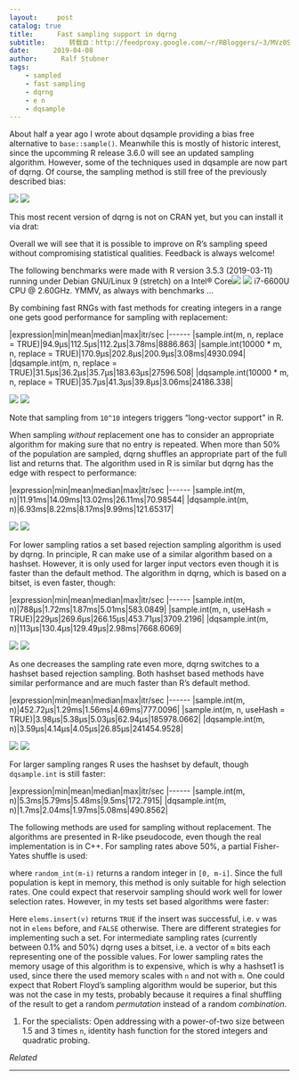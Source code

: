 ```yaml
---
layout:     post
catalog: true
title:      Fast sampling support in dqrng
subtitle:      转载自：http://feedproxy.google.com/~r/RBloggers/~3/MVz0SC0NDbA/
date:      2019-04-08
author:      Ralf Stubner
tags:
    - sampled
    - fast sampling
    - dqrng
    - e n
    - dqsample
---
```






About half a year ago I wrote about dqsample providing a bias free alternative to `base::sample()`. Meanwhile this is mostly of historic interest, since the upcomming R release 3.6.0 will see an updated sampling algorithm. However, some of the techniques used in dqsample are now part of dqrng. Of course, the sampling method is still free of the previously described bias:

![](https://i2.wp.com/blog.daqana.com/wp-content/uploads/2019/04/unbiased-1-1.png?w=450&ssl=1)
![](https://i2.wp.com/blog.daqana.com/wp-content/uploads/2019/04/unbiased-1-1.png?w=450&ssl=1)


This most recent version of dqrng is not on CRAN yet, but you can install it via drat:

Overall we will see that it is possible to improve on R’s sampling speed without compromising statistical qualities. Feedback is always welcome!

The following benchmarks were made with R version 3.5.3 (2019-03-11) running under Debian GNU/Linux 9 (stretch) on a Intel® Core![](https://i2.wp.com/s.w.org/images/core/emoji/11.2.0/72x72/2122.png?w=456&ssl=1)
![](https://i2.wp.com/s.w.org/images/core/emoji/11.2.0/72x72/2122.png?w=456&ssl=1)
 i7-6600U CPU @ 2.60GHz. YMMV, as always with benchmarks …

By combining fast RNGs with fast methods for creating integers in a range one gets good performance for sampling with replacement:

|expression|min|mean|median|max|itr/sec
|------
|sample.int(m, n, replace = TRUE)|94.9µs|112.5µs|112.2µs|3.78ms|8886.863|
|sample.int(10000 * m, n, replace = TRUE)|170.9µs|202.8µs|200.9µs|3.08ms|4930.094|
|dqsample.int(m, n, replace = TRUE)|31.5µs|36.2µs|35.7µs|183.63µs|27596.508|
|dqsample.int(10000 * m, n, replace = TRUE)|35.7µs|41.3µs|39.8µs|3.06ms|24186.338|

![](https://i2.wp.com/blog.daqana.com/wp-content/uploads/2019/04/replacement-1-1.png?w=450&ssl=1)
![](https://i2.wp.com/blog.daqana.com/wp-content/uploads/2019/04/replacement-1-1.png?w=450&ssl=1)


Note that sampling from `10^10` integers triggers “long-vector support” in R.

When sampling *without* replacement one has to consider an appropriate algorithm for making sure that no entry is repeated. When more than 50% of the population are sampled, dqrng shuffles an appropriate part of the full list and returns that. The algorithm used in R is similar but dqrng has the edge with respect to performance:

|expression|min|mean|median|max|itr/sec
|------
|sample.int(m, n)|11.91ms|14.09ms|13.02ms|26.11ms|70.98544|
|dqsample.int(m, n)|6.93ms|8.22ms|8.17ms|9.99ms|121.65317|

![](https://i0.wp.com/blog.daqana.com/wp-content/uploads/2019/04/no-replacement-high-1-1.png?w=450&ssl=1)
![](https://i0.wp.com/blog.daqana.com/wp-content/uploads/2019/04/no-replacement-high-1-1.png?w=450&ssl=1)


For lower sampling ratios a set based rejection sampling algorithm is used by dqrng. In principle, R can make use of a similar algorithm based on a hashset. However, it is only used for larger input vectors even though it is faster than the default method. The algorithm in dqrng, which is based on a bitset, is even faster, though:

|expression|min|mean|median|max|itr/sec
|------
|sample.int(m, n)|788µs|1.72ms|1.87ms|5.01ms|583.0849|
|sample.int(m, n, useHash = TRUE)|229µs|269.6µs|266.15µs|453.71µs|3709.2196|
|dqsample.int(m, n)|113µs|130.4µs|129.49µs|2.98ms|7668.6069|

![](https://i1.wp.com/blog.daqana.com/wp-content/uploads/2019/04/no-replacement-medium-1-1.png?w=450&ssl=1)
![](https://i1.wp.com/blog.daqana.com/wp-content/uploads/2019/04/no-replacement-medium-1-1.png?w=450&ssl=1)


As one decreases the sampling rate even more, dqrng switches to a hashset based rejection sampling. Both hashset based methods have similar performance and are much faster than R’s default method.

|expression|min|mean|median|max|itr/sec
|------
|sample.int(m, n)|452.72µs|1.29ms|1.56ms|4.69ms|777.0096|
|sample.int(m, n, useHash = TRUE)|3.98µs|5.38µs|5.03µs|62.94µs|185978.0662|
|dqsample.int(m, n)|3.59µs|4.14µs|4.05µs|26.85µs|241454.9528|

![](https://i0.wp.com/blog.daqana.com/wp-content/uploads/2019/04/no-replacement-low-1-1.png?w=450&ssl=1)
![](https://i0.wp.com/blog.daqana.com/wp-content/uploads/2019/04/no-replacement-low-1-1.png?w=450&ssl=1)


For larger sampling ranges R uses the hashset by default, though `dqsample.int` is still faster:

|expression|min|mean|median|max|itr/sec
|------
|sample.int(m, n)|5.3ms|5.79ms|5.48ms|9.5ms|172.7915|
|dqsample.int(m, n)|1.7ms|2.04ms|1.97ms|5.08ms|490.8562|

The following methods are used for sampling without replacement. The algorithms are presented in R-like pseudocode, even though the real implementation is in C++. For sampling rates above 50%, a partial Fisher-Yates shuffle is used:

where `random_int(m-i)` returns a random integer in `[0, m-i]`. Since the full population is kept in memory, this method is only suitable for high selection rates. One could expect that reservoir sampling should work well for lower selection rates. However, in my tests set based algorithms were faster:

Here `elems.insert(v)` returns `TRUE` if the insert was successful, i.e. `v` was not in `elems` before, and `FALSE` otherwise. There are different strategies for implementing such a set. For intermediate sampling rates (currently between 0.1% and 50%) dqrng uses a bitset, i.e. a vector of `m` bits each representing one of the possible values. For lower sampling rates the memory usage of this algorithm is to expensive, which is why a hashset1 is used, since there the used memory scales with `n` and not with `m`. One could expect that Robert Floyd’s sampling algorithm would be superior, but this was not the case in my tests, probably because it requires a final shuffling of the result to get a random *permutation* instead of a random *combination*.

1. For the specialists: Open addressing with a power-of-two size between 1.5 and 3 times `n`, identity hash function for the stored integers and quadratic probing.



*Related*








---
